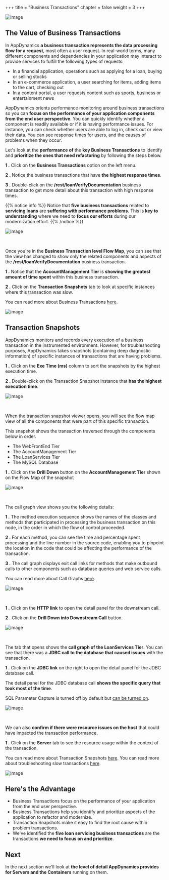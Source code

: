 +++
title = "Business Transactions"
chapter = false
weight = 3
+++

![image](/images/mobilize/ad_team_architect.png)

## The Value of Business Transactions

In AppDynamics **a business transaction represents the data processing flow for a request**, most often a user request. In real-world terms, many different components and dependencies in your application may interact to provide services to fulfill the following types of requests:

- In a financial application, operations such as applying for a loan, buying or selling stocks
- In an e-commerce application, a user searching for items, adding items to the cart, checking out
- In a content portal, a user requests content such as sports, business or entertainment news

AppDynamics orients performance monitoring around business transactions so you can **focus on the performance of your application components from the end user perspective**. You can quickly identify whether a component is readily available or if it is having performance issues. For instance, you can check whether users are able to log in, check out or view their data. You can see response times for users, and the causes of problems when they occur.

Let's look at the **performance of** the **key Business Transactions** to identify and **prioritize the ones that need refactoring** by following the steps below.

**1 .**  Click on the **Business Transactions** option on the left menu.

**2 .**  Notice the business transactions that have **the highest response times**.

**3 .**  Double-click on the **/rest/loanVerifyDocumentation** business transaction to get more detail about this transaction with high response times.

{{% notice info %}}
Notice that **five business transactions** related to **servicing loans** are **suffering with performance problems**.  This is **key to understanding** where we need to **focus our efforts** during our modernization effort.
{{% /notice %}}

![image](/images/mobilize/biz_txns_00.png)

<br>

Once you're in the **Business Transaction level Flow Map**, you can see that the view has changed to show only the related components and aspects of the **/rest/loanVerifyDocumentation** business transaction.  

**1 .**  Notice that the **AccountManagement Tier** is **showing the greatest amount of time spent** within this business transaction.

**2 .**  Click on the **Transaction Snapshots** tab to look at specific instances where this transaction was slow.

You can read more about Business Transactions [here](https://docs.appdynamics.com/display/latest/Business+Transactions).

![image](/images/mobilize/biz_txns_01.png)




## Transaction Snapshots

AppDynamics monitors and records every execution of a business transaction in the instrumented environment. However, for troubleshooting purposes, AppDynamics takes snapshots (containing deep diagnostic information) of specific instances of transactions that are having problems.

**1 .**  Click on the **Exe Time (ms)** column to sort the snapshots by the highest execution time.

**2 .**  Double-click on the Transaction Snapshot instance that **has the highest execution time**.

![image](/images/mobilize/biz_txns_02.png)

<br>

When the transaction snapshot viewer opens, you will see the flow map view of all the components that were part of this specific transaction. 

This snapshot shows the transaction traversed through the components below in order.

- The WebFrontEnd Tier
- The AccountManagement Tier
- The LoanServices Tier
- The MySQL Database

**1 .**  Click on the **Drill Down** button on the **AccountManagement Tier** shown on the Flow Map of the snapshot

![image](/images/mobilize/biz_txns_03.png)

<br>

The call graph view shows you the following details:

**1 .**  The method execution sequence shows the names of the classes and methods that participated in processing the business transaction on this node, in the order in which the flow of control proceeded.

**2 .**  For each method, you can see the time and percentage spent processing and the line number in the source code, enabling you to pinpoint the location in the code that could be affecting the performance of the transaction.

**3 .**  The call graph displays exit call links for methods that make outbound calls to other components such as database queries and web service calls.

You can read more about Call Graphs [here](https://docs.appdynamics.com/display/latest/Call+Graphs).

![image](/images/mobilize/biz_txns_04.png)

<br>


**1 .**  Click on the **HTTP link** to open the detail panel for the downstream call.

**2 .**  Click on the **Drill Down into Downstream Call** button.

![image](/images/mobilize/biz_txns_05.png)

<br>



The tab that opens shows the **call graph of the LoanServices Tier**. You can see that there was a **JDBC call to the database that caused issues** with the transaction.

**1 .**  Click on the **JDBC link** on the right to open the detail panel for the JDBC database call.

The detail panel for the JDBC database call **shows the specific query that took most of the time**. 

SQL Parameter Capture is turned off by default but [can be turned on](https://docs.appdynamics.com/display/latest/Call+Graph+Settings).


![image](/images/mobilize/biz_txns_06.png)

<br>


We can also **confirm if there were resource issues on the host** that could have impacted the transaction performance.

**1 .**  Click on the **Server** tab to see the resource usage within the context of the transaction.

You can read more about Transaction Snapshots [here](https://docs.appdynamics.com/display/latest/Transaction+Snapshots).
You can read more about troubleshooting slow transactions [here](https://docs.appdynamics.com/display/latest/Slow+Response+Times).

![image](/images/mobilize/biz_txns_07.png)


## Here's the Advantage

- Business Transactions focus on the performance of your application from the end user perspective.
- Business Transactions help you identify and prioritize aspects of the application to refactor and modernize.
- Transaction Snapshots make it easy to find the root cause within problem transactions.
- We've identified the **five loan servicing business transactions** are the transactions **we need to focus on and prioritize**.


## Next <i class='fas fa-cog fa-spin'></i>

In the next section we'll look at **the level of detail AppDynamics provides for Servers and the Containers** running on them.

<!---
{{% notice warning %}}
The Cloud9 workspace should be built by an IAM user with Administrator privileges,
not the root account user. Please ensure you are logged in as an IAM user, not the root
account user.
{{% /notice %}}
-->

<!---
{{% notice info %}}
This workshop was designed to run in the **Oregon (us-west-2)** region. **Please don't
run in any other region.** Future versions of this workshop will expand region availability,
and this message will be removed.
{{% /notice %}}
-->

<!---
{{% notice tip %}}
Ad blockers, javascript disablers, and tracking blockers should be disabled for
the cloud9 domain, or connecting to the workspace might be impacted.
Cloud9 requires third-party-cookies. You can whitelist the [specific domains]( https://docs.aws.amazon.com/cloud9/latest/user-guide/troubleshooting.html#troubleshooting-env-loading).
{{% /notice %}}
-->
